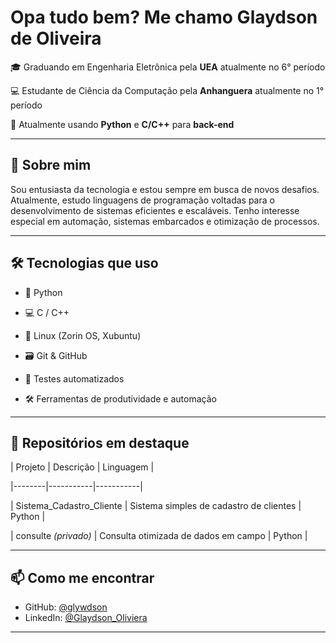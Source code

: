 # Opa tudo bem? Me chamo Glaydson de Oliveira

🎓 Graduando em Engenharia Eletrônica pela **UEA**  atualmente no 6° período 

💻 Estudante de Ciência da Computação pela **Anhanguera**  atualmente no 1° período 

🔧 Atualmente usando **Python** e **C/C++** para **back-end** 

---

## 🚀 Sobre mim

Sou entusiasta da tecnologia e estou sempre em busca de novos desafios. Atualmente, estudo linguagens de programação voltadas para o desenvolvimento de sistemas eficientes e escaláveis. Tenho interesse especial em automação, sistemas embarcados e otimização de processos.

---

## 🛠️ Tecnologias que uso

- 🐍 Python
  
- 💻 C / C++
  
- 🐧 Linux (Zorin OS, Xubuntu)
  
- 🗃️ Git & GitHub
  
- 🧪 Testes automatizados
  
- 🛠️ Ferramentas de produtividade e automação

---

## 📂 Repositórios em destaque

| Projeto | Descrição | Linguagem |

|--------|-----------|-----------|

| Sistema_Cadastro_Cliente | Sistema simples de cadastro de clientes | Python |

| consulte *(privado)* | Consulta otimizada de dados em campo | Python |

---

## 📫 Como me encontrar

- GitHub: [@glywdson](https://github.com/glwydson)
- LinkedIn: [@Glaydson_Oliviera](https://www.linkedin.com/in/glaydson-araujom-ama/)

---


